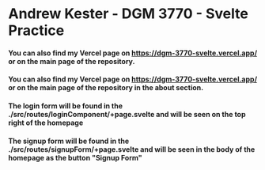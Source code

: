 # Andrew Kester - DGM 3770 - Svelte Practice

#### You can also find my Vercel page on https://dgm-3770-svelte.vercel.app/ or on the main page of the repository.
#### You can also find my Vercel page on https://dgm-3770-svelte.vercel.app/ or on the main page of the repository in the about section.

#### The login form will be found in the ./src/routes/loginComponent/+page.svelte and will be seen on the top right of the homepage
#### The signup form will be found in the ./src/routes/signupForm/+page.svelte and will be seen in the body of the homepage as the button "Signup Form"
